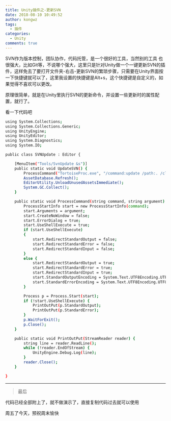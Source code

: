 ```yaml
---
title: Unity插件之-更新SVN
date: 2018-08-10 10:49:52
author: kongwz
tags:
  - 插件
categories:
  - Unity
comments: true
---
```


SVN作为版本控制，团队协作，代码托管，是一个很好的工具，当然别的工具 也很强大，比如Git等，不说哪个强大，这里只是针对Unity做一个一键更新SVN的插件，这样免去了要打开文件夹-右击-更新SVN的繁琐步骤，只需要在Unity界面按一下快捷键就可以了，这里我设置的快捷键是Alt+s，这个快捷键是自定义的，如果觉得不喜欢可以更改。

原理很简单，就是在Unity里执行SVN的更新命令，并设置一些更新时的属性配置，就行了。

<!--more-->

看一下代码吧

```bash
using System.Collections;
using System.Collections.Generic;
using UnityEngine;
using UnityEditor;
using System.Diagnostics;
using System.IO;

public class SVNUpdate : Editor {

    [MenuItem("Tools/SvnUpdate &s")]
    public static void UpdateSVN() {
        ProcessCommand("TortoiseProc.exe", "/command:update /path:. /closeonend:0");
        AssetDatabase.Refresh();
        EditorUtility.UnloadUnusedAssetsImmediate();
        System.GC.Collect();
    }

    public static void ProcessCommand(string command, string argument) {
        ProcessStartInfo start = new ProcessStartInfo(command);
        start.Arguments = argument;
        start.CreateNoWindow = false;
        start.ErrorDialog = true;
        start.UseShellExecute = true;
        if (start.UseShellExecute)
        {
            start.RedirectStandardOutput = false;
            start.RedirectStandardError = false;
            start.RedirectStandardInput = false;
        }
        else {
            start.RedirectStandardOutput = true;
            start.RedirectStandardError = true;
            start.RedirectStandardInput = true;
            start.StandardOutputEncoding = System.Text.UTF8Encoding.UTF8;
            start.StandardErrorEncoding = System.Text.UTF8Encoding.UTF8;
        }

        Process p = Process.Start(start);
        if (!start.UseShellExecute) {
            PrintOutPut(p.StandardOutput);
            PrintOutPut(p.StandardError);
        }
        p.WaitForExit();
        p.Close();
    }

    public static void PrintOutPut(StreamReader reader) {
        string line = reader.ReadLine();
        while (!reader.EndOfStream) {
            UnityEngine.Debug.Log(line);
        }
        reader.Close();
    }

}


```

---

> 最后

代码已经全部附上了，就不做演示了，直接复制代码过去就可以使用

周五了今天，预祝周末愉快